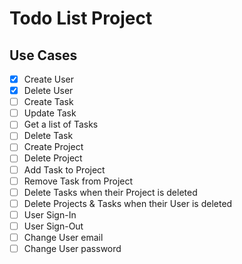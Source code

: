 # Todo List Project

## Use Cases

- [x] Create User
- [x] Delete User
- [ ] Create Task
- [ ] Update Task
- [ ] Get a list of Tasks
- [ ] Delete Task
- [ ] Create Project
- [ ] Delete Project
- [ ] Add Task to Project
- [ ] Remove Task from Project
- [ ] Delete Tasks when their Project is deleted
- [ ] Delete Projects & Tasks when their User is deleted
- [ ] User Sign-In
- [ ] User Sign-Out
- [ ] Change User email
- [ ] Change User password
